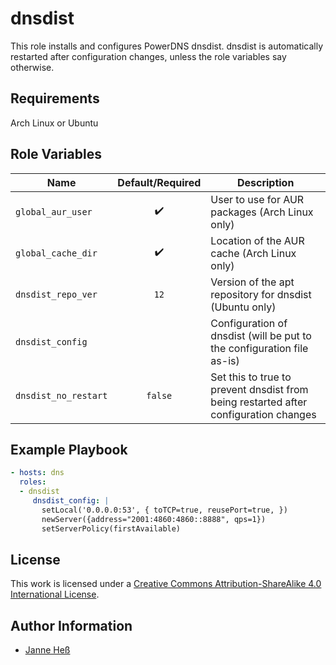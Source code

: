 # dnsdist 
This role installs and configures PowerDNS dnsdist.
dnsdist is automatically restarted after configuration changes, unless the role variables say otherwise.

## Requirements

Arch Linux or Ubuntu

## Role Variables

| Name                 | Default/Required   | Description                                                                          |
|----------------------|:------------------:|--------------------------------------------------------------------------------------|
| `global_aur_user`    | :heavy_check_mark: | User to use for AUR packages (Arch Linux only)                                       |
| `global_cache_dir`   | :heavy_check_mark: | Location of the AUR cache (Arch Linux only)                                          |
| `dnsdist_repo_ver`   | `12`               | Version of the apt repository for dnsdist (Ubuntu only)                              |
| `dnsdist_config`     |                    | Configuration of dnsdist (will be put to the configuration file as-is)               |
| `dnsdist_no_restart` | `false`            | Set this to true to prevent dnsdist from being restarted after configuration changes |

## Example Playbook

```yml
- hosts: dns
  roles:
  - dnsdist
     dnsdist_config: |
       setLocal('0.0.0.0:53', { toTCP=true, reusePort=true, })
       newServer({address="2001:4860:4860::8888", qps=1})
       setServerPolicy(firstAvailable)
```

## License

This work is licensed under a [Creative Commons Attribution-ShareAlike 4.0 International License](http://creativecommons.org/licenses/by-sa/4.0/).

## Author Information

- [Janne Heß](https://github.com/dasJ)

